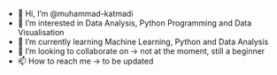 - 👋 Hi, I’m @muhammad-katmadi
- 👀 I’m interested in Data Analysis, Python Programming and Data Visualisation
- 🌱 I’m currently learning Machine Learning, Python and Data Analysis
- 💞️ I’m looking to collaborate on  -> not at the moment, still a beginner
- 📫 How to reach me -> to be updated

<!---
muhammad-katmadi/muhammad-katmadi is a ✨ special ✨ repository because its `README.md` (this file) appears on your GitHub profile.
You can click the Preview link to take a look at your changes.
--->
